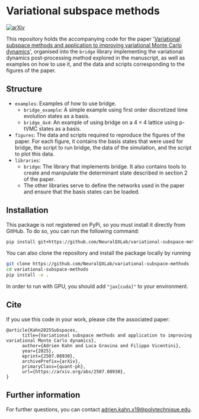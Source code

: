 # Variational subspace methods
[![arXiv](https://img.shields.io/badge/arXiv-2507.05352-b31b1b.svg)](https://arxiv.org/abs/2507.08930)

This repository holds the accompanying code for the paper '[Variational subspace methods and application to improving
variational Monte Carlo dynamics](https://arxiv.org/abs/2507.08930)', organised into the `bridge` library implementing the variational dynamics post-processing method explored in the manuscript, as well as examples on how to use it, and the data and scripts corresponding to the figures of the paper.

## Structure

- `examples`: Examples of how to use bridge.
    - `bridge_example`: A simple example using first order discretized time evolution states as a basis.
    - `bridge_4x4`: An example of using bridge on a $4 \times 4$ lattice using p-tVMC states as a basis.
- `figures`: The data and scripts required to reproduce the figures of the paper. For each figure, it contains the basis states that were used for bridge, the script to run bridge, the data of the simulation, and the script to plot this data.
- `libraries`:
    - `bridge`: The library that implements bridge. It also contains tools to create and manipulate the determinant state described in section 2 of the paper.
    - The other libraries serve to define the networks used in the paper and ensure that the basis states can be loaded.

## Installation

This package is not registered on PyPi, so you must install it directly from GitHub. To do so, you can run the following command:
```bash
pip install git+https://github.com/NeuralQXLab/variational-subspace-methods
```

You can also clone the repository and install the package locally by running
```bash
git clone https://github.com/NeuralQXLab/variational-subspace-methods
cd variational-subspace-methods
pip install -e .
```

In order to run with GPU, you should add `"jax[cuda]"` to your environment.

## Cite

If you use this code in your work, please cite the associated paper:
```
@article{Kahn2025Subspaces,
      title={Variational subspace methods and application to improving variational Monte Carlo dynamics}, 
      author={Adrien Kahn and Luca Gravina and Filippo Vicentini},
      year={2025},
      eprint={2507.08930},
      archivePrefix={arXiv},
      primaryClass={quant-ph},
      url={https://arxiv.org/abs/2507.08930}, 
}
```

## Further information
For further questions, you can contact adrien.kahn.x19@polytechnique.edu.

